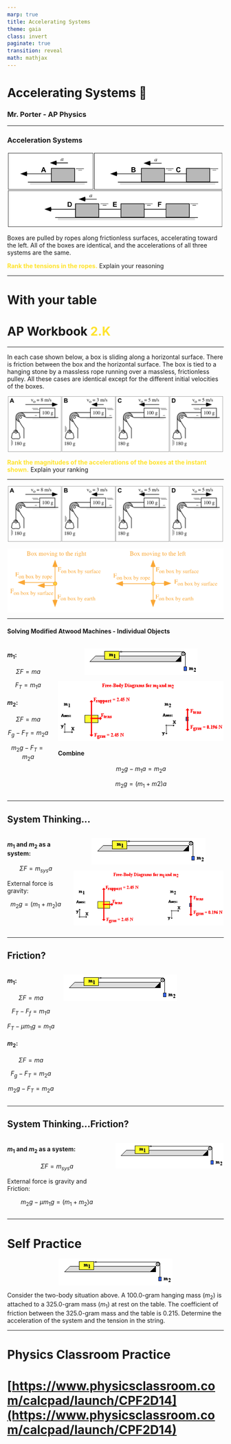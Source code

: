 ```yaml
---
marp: true
title: Accelerating Systems
theme: gaia
class: invert
paginate: true
transition: reveal
math: mathjax
---
```


<style>
img[alt~="center"] {
  display: block;
  margin: 0 auto;
}

strong{
    color:#FFE32C;
}

.columns {
    display: grid;
    grid-template-columns: repeat(auto-fit, minmax(1px, 1fr));
    gap: 1rem;
  }
</style>


# Accelerating Systems 🔨 <!--fit--->
### Mr. Porter - AP Physics 


---

### Acceleration Systems 

![center w:700](../figures/blocksysrank.png)

Boxes are pulled by ropes along frictionless surfaces, accelerating toward the left. All of the boxes are identical, and the accelerations of all three systems are the same.

**Rank the tensions in the ropes.** Explain your reasoning

---

# With your table <!--fit--->

# AP Workbook **2.K** <!--fit--->

---

In each case shown below, a box is sliding along a horizontal surface. There is friction between the box and the horizontal surface. The box is tied to a hanging stone by a massless rope running over a massless, frictionless pulley. All these cases are identical except for the different initial velocities of the boxes.

![center w:850](../figures/atwoodrank.png)

**Rank the magnitudes of the accelerations of the boxes at the instant shown.** Explain your ranking

---


![center w:850](../figures/atwoodrank.png)

![center](../figures/fbdrankatwood.png)


----

#### Solving Modified Atwood Machines - Individual Objects 

<div class='columns'>

<div>

#### $m_1$:

$$\Sigma F = ma$$

$$F_T = m_1 a$$

#### $m_2$:

$$\Sigma F = ma$$

$$F_g - F_T = m_2 a$$

$$m_2 g - F_T = m_2a$$



</div>

<div>

![center w:500](../figures/modatwood.gif)

![center w:500](../figures/modatwoodfbds.gif)

#### Combine

$$m_2g - m_1a = m_2a$$

$$m_2g = (m_1+m2)a$$
</div>

</div>

---

## System Thinking...

<div class='columns'>

<div>

#### $m_1$ and $m_2$ as a system:

$$\Sigma F = m_{sys}a$$

External force is gravity:

$$m_2g = (m_1+m_2)a$$



</div>

<div>

![center w:500](../figures/modatwood.gif)

![center w:500](../figures/modatwoodfbds.gif)

</div>

</div>

---

## Friction?

<div class='columns'>

<div>

#### $m_1$:

$$\Sigma F = ma$$

$$F_T - F_f = m_1 a$$

$$F_T - \mu m_1 g = m_1a$$

#### $m_2$:

$$\Sigma F = ma$$

$$F_g - F_T = m_2 a$$

$$m_2 g - F_T = m_2a$$



</div>

<div>

![center w:500](../figures/modatwood.gif)



</div>

</div>

---


## System Thinking...Friction?

<div class='columns'>

<div>

#### $m_1$ and $m_2$ as a system:

$$\Sigma F = m_{sys}a$$

External force is gravity and Friction:

$$m_2g - \mu m_1g= (m_1+m_2)a$$



</div>

<div>

![center w:500](../figures/modatwood.gif)



</div>

</div>

---

# Self Practice 


![center w:500](../figures/modatwood.gif)

Consider the two-body situation above. A 100.0-gram hanging mass ($m_2$) is attached to a 325.0-gram mass ($m_1$) at rest on the table. The coefficient of friction between the 325.0-gram mass and the table is 0.215. Determine the acceleration of the system and the tension in the string.

---

# Physics Classroom Practice 

# [https://www.physicsclassroom.com/calcpad/launch/CPF2D14](https://www.physicsclassroom.com/calcpad/launch/CPF2D14)